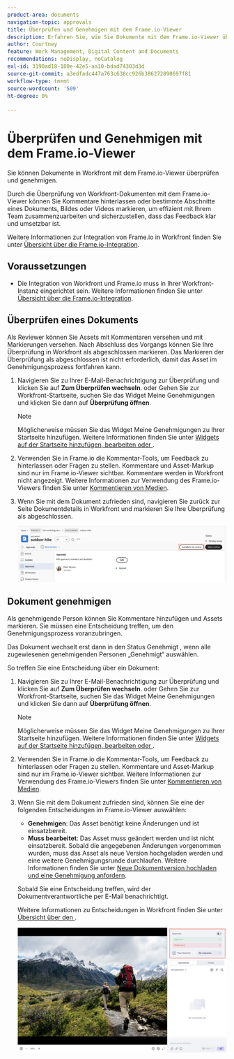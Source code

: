 ```yaml
---
product-area: documents
navigation-topic: approvals
title: Überprüfen und Genehmigen mit dem Frame.io-Viewer
description: Erfahren Sie, wie Sie Dokumente mit dem Frame.io-Viewer überprüfen und genehmigen können.
author: Courtney
feature: Work Management, Digital Content and Documents
recommendations: noDisplay, noCatalog
exl-id: 3190ad18-180e-42e5-aa10-bdad74303d3d
source-git-commit: a3edfadc447a763c638cc926b386272890697f81
workflow-type: tm+mt
source-wordcount: '509'
ht-degree: 0%

---
```


# Überprüfen und Genehmigen mit dem Frame.io-Viewer

Sie können Dokumente in Workfront mit dem Frame.io-Viewer überprüfen und genehmigen.

Durch die Überprüfung von Workfront-Dokumenten mit dem Frame.io-Viewer können Sie Kommentare hinterlassen oder bestimmte Abschnitte eines Dokuments, Bildes oder Videos markieren, um effizient mit Ihrem Team zusammenzuarbeiten und sicherzustellen, dass das Feedback klar und umsetzbar ist.

Weitere Informationen zur Integration von Frame.io in Workfront finden Sie unter [Übersicht über die Frame.io-Integration](/help/quicksilver/review-and-approve-work/native-integrations/frame-io/frame-int-overview.md).


<!--## Access requirements

+++ Expand to view access requirements for the functionality in this article.

<table style="table-layout:auto"> 
 <col> 
 </col> 
 <col> 
 </col> 
 <tbody> 
  <tr> 
   <td role="rowheader">Adobe Workfront package</td> 
   <td> <p> Any</p> </td> 
  </tr> 
  <tr> 
   <td role="rowheader">Adobe Workfront license</td> 
   <td> <p>Request or higher</p>
   <p>Contributor or higher</p> </td> 
  </tr> 
  <tr data-mc-conditions=""> 
   <td role="rowheader">Access level configurations</td> 
   <td> <p>Edit access to Documents</p>  </td> 
  </tr> 
  <tr data-mc-conditions=""> 
   <td role="rowheader">Object permissions</td> 
   <td> <p>Edit access to the object associated with the document</p>  </td> 
  </tr> 
 </tbody> 
</table>

For information, see [Access requirements in Workfront documentation](/help/quicksilver/administration-and-setup/add-users/access-levels-and-object-permissions/access-level-requirements-in-documentation.md).

+++ -->

## Voraussetzungen

* Die Integration von Workfront und Frame.io muss in Ihrer Workfront-Instanz eingerichtet sein. Weitere Informationen finden Sie unter [Übersicht über die Frame.io-Integration](/help/quicksilver/review-and-approve-work/native-integrations/frame-io/frame-int-overview.md#integration-requirements).

## Überprüfen eines Dokuments

Als Reviewer können Sie Assets mit Kommentaren versehen und mit Markierungen versehen. Nach Abschluss des Vorgangs können Sie Ihre Überprüfung in Workfront als abgeschlossen markieren. Das Markieren der Überprüfung als abgeschlossen ist nicht erforderlich, damit das Asset im Genehmigungsprozess fortfahren kann.

1. Navigieren Sie zu Ihrer E-Mail-Benachrichtigung zur Überprüfung und klicken Sie auf **Zum Überprüfen wechseln**.
oder
Gehen Sie zur Workfront-Startseite, suchen Sie das Widget Meine Genehmigungen und klicken Sie dann auf **Überprüfung öffnen**.

   >[!NOTE]
   > 
   >Möglicherweise müssen Sie das Widget Meine Genehmigungen zu Ihrer Startseite hinzufügen. Weitere Informationen finden Sie unter [Widgets auf der Startseite hinzufügen, bearbeiten oder &#x200B;](/help/quicksilver/workfront-basics/using-home/using-the-home-area/add-edit-remove-widgets-in-new-home.md).

1. Verwenden Sie in Frame.io die Kommentar-Tools, um Feedback zu hinterlassen oder Fragen zu stellen.
Kommentare und Asset-Markup sind nur im Frame.io-Viewer sichtbar. Kommentare werden in Workfront nicht angezeigt. Weitere Informationen zur Verwendung des Frame.io-Viewers finden Sie unter [Kommentieren von Medien](https://help.frame.io/en/articles/9105251-commenting-on-your-media).
1. Wenn Sie mit dem Dokument zufrieden sind, navigieren Sie zurück zur Seite Dokumentdetails in Workfront und markieren Sie Ihre Überprüfung als abgeschlossen.

   ![Review als abgeschlossen markieren](assets/mark-review-complete.png)

## Dokument genehmigen

Als genehmigende Person können Sie Kommentare hinzufügen und Assets markieren. Sie müssen eine Entscheidung treffen, um den Genehmigungsprozess voranzubringen.

Das Dokument wechselt erst dann in den Status Genehmigt , wenn alle zugewiesenen genehmigenden Personen „Genehmigt“ auswählen.

So treffen Sie eine Entscheidung über ein Dokument:

1. Navigieren Sie zu Ihrer E-Mail-Benachrichtigung zur Überprüfung und klicken Sie auf **Zum Überprüfen wechseln**.
oder
Gehen Sie zur Workfront-Startseite, suchen Sie das Widget Meine Genehmigungen und klicken Sie dann auf **Überprüfung öffnen**.

   >[!NOTE]
   > 
   >Möglicherweise müssen Sie das Widget Meine Genehmigungen zu Ihrer Startseite hinzufügen. Weitere Informationen finden Sie unter [Widgets auf der Startseite hinzufügen, bearbeiten oder &#x200B;](/help/quicksilver/workfront-basics/using-home/using-the-home-area/add-edit-remove-widgets-in-new-home.md).


1. Verwenden Sie in Frame.io die Kommentar-Tools, um Feedback zu hinterlassen oder Fragen zu stellen. Kommentare und Asset-Markup sind nur im Frame.io-Viewer sichtbar. Weitere Informationen zur Verwendung des Frame.io-Viewers finden Sie unter [Kommentieren von Medien](https://help.frame.io/en/articles/9105251-commenting-on-your-media).
1. Wenn Sie mit dem Dokument zufrieden sind, können Sie eine der folgenden Entscheidungen im Frame.io-Viewer auswählen:

   * **Genehmigen**: Das Asset benötigt keine Änderungen und ist einsatzbereit.
   * **Muss bearbeitet**: Das Asset muss geändert werden und ist nicht einsatzbereit. Sobald die angegebenen Änderungen vorgenommen wurden, muss das Asset als neue Version hochgeladen werden und eine weitere Genehmigungsrunde durchlaufen. Weitere Informationen finden Sie unter [Neue Dokumentversion hochladen und eine Genehmigung anfordern](/help/quicksilver/review-and-approve-work/document-reviews-and-approvals/manage-document-approvals/upload-new-doc-version.md). <!--do they need to tell someone it was uploaded via comment tagging?-->

   Sobald Sie eine Entscheidung treffen, wird der Dokumentverantwortliche per E-Mail benachrichtigt.

   Weitere Informationen zu Entscheidungen in Workfront finden Sie unter [Übersicht über den &#x200B;](/help/quicksilver/review-and-approve-work/document-reviews-and-approvals/manage-document-approvals/document-approval-status.md).

   ![Frame-Viewer und Entscheidung](assets/make-decision-frame.png)



<!--is document owner the correct term?-->
